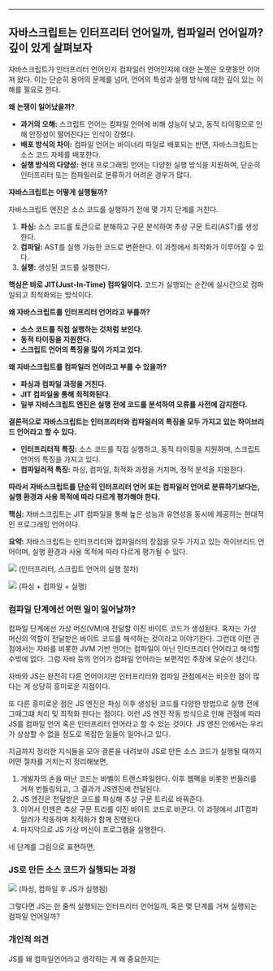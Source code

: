 

---


## 자바스크립트는 인터프리터 언어일까, 컴파일러 언어일까? 깊이 있게 살펴보자

자바스크립트가 인터프리터 언어인지 컴파일러 언어인지에 대한 논쟁은 오랫동안 이어져 왔다. 이는 단순히 용어의 문제를 넘어, 언어의 특성과 실행 방식에 대한 깊이 있는 이해를 필요로 한다.

**왜 논쟁이 일어났을까?**

- **과거의 오해:** 스크립트 언어는 컴파일 언어에 비해 성능이 낮고, 동적 타이핑으로 인해 안정성이 떨어진다는 인식이 강했다.
- **배포 방식의 차이:** 컴파일 언어는 바이너리 파일로 배포되는 반면, 자바스크립트는 소스 코드 자체를 배포한다.
- **실행 방식의 다양성:** 현대 프로그래밍 언어는 다양한 실행 방식을 지원하며, 단순히 인터프리터 또는 컴파일러로 분류하기 어려운 경우가 많다.

**자바스크립트는 어떻게 실행될까?**

자바스크립트 엔진은 소스 코드를 실행하기 전에 몇 가지 단계를 거친다.

1. **파싱:** 소스 코드를 토큰으로 분해하고 구문 분석하여 추상 구문 트리(AST)를 생성한다.
2. **컴파일:** AST를 실행 가능한 코드로 변환한다. 이 과정에서 최적화가 이루어질 수 있다.
3. **실행:** 생성된 코드를 실행한다.

**핵심은 바로 JIT(Just-In-Time) 컴파일이다.** 코드가 실행되는 순간에 실시간으로 컴파일되고 최적화되는 방식이다.

**왜 자바스크립트를 인터프리터 언어라고 부를까?**

- **소스 코드를 직접 실행하는 것처럼 보인다.**
- **동적 타이핑을 지원한다.**
- **스크립트 언어의 특징을 많이 가지고 있다.**

**왜 자바스크립트를 컴파일러 언어라고 부를 수 있을까?**

- **파싱과 컴파일 과정을 거친다.**
- **JIT 컴파일을 통해 최적화된다.**
- **일부 자바스크립트 엔진은 실행 전에 코드를 분석하여 오류를 사전에 감지한다.**

**결론적으로 자바스크립트는 인터프리터와 컴파일러의 특징을 모두 가지고 있는 하이브리드 언어라고 할 수 있다.**

- **인터프리터적 특징:** 소스 코드를 직접 실행하고, 동적 타이핑을 지원하며, 스크립트 언어의 특징을 가지고 있다.
- **컴파일러적 특징:** 파싱, 컴파일, 최적화 과정을 거치며, 정적 분석을 지원한다.

**따라서 자바스크립트를 단순히 인터프리터 언어 또는 컴파일러 언어로 분류하기보다는, 실행 환경과 사용 목적에 따라 다르게 평가해야 한다.**

**핵심:** 자바스크립트는 JIT 컴파일을 통해 높은 성능과 유연성을 동시에 제공하는 현대적인 프로그래밍 언어이다.

**요약:** 자바스크립트는 인터프리터와 컴파일러의 장점을 모두 가지고 있는 하이브리드 언어이며, 실행 환경과 사용 목적에 따라 다르게 평가될 수 있다.


![](https://i.imgur.com/Oyj683G.png)
(인터프리터, 스크립트 언어의 실행 절차)


![](https://i.imgur.com/0tIkhyH.png)
(파싱 + 컴파일 + 실행)


### 컴파일 단계에선 어떤 일이 일어날까?

컴파일 단계에선 가상 머신(VM)에 전달할 이진 바이트 코드가 생성된다. 혹자는 가상 머신의 역할이 전달받은 바이트 코드를 해석하는 것이라고 이야기한다. 그런데 이런 관점에서는 자바를 비롯한 JVM 기반 언어는 컴파일이 아닌 인터프리터 언어라고 해석할수밖에 없다. 그럼 자바 등의 언어가 컴파일 언어라는 보편적인 주장에 모순이 생긴다.

자바와 JS는 완전히 다른 언어이지만 인터프리터와 컴파일 관점에서는 비슷한 점이 많다는 게 상당히 흥미로운 지점이다.

또 다른 흥미로운 점은 JS 엔진은 파싱 이후 생성된 코드를 다양한 방법으로 실행 전에 그때그떄 처리 및 최적화 한다는 점이다.
이런 JS 엔진 작동 방식으로 인해 관점에 따라 JS를 컴파일 언어 혹은 인터프리터 언어라고 할 수 있는 것이다. JS 엔진 안에서는 우리가 상상할 수 없을 정도로 복잡한 일들이 일어나고 있다.

지금까지 정리한 지식들을 모아 결론을 내려보아 JS로 만든 소스 코드가 실행될 때까지 어떤 절차를 거치는지 정리해보면,

1. 개발자의 손을 떠난 코드는 바벨이 트랜스파일한다. 이후 웹팩을 비롯한 번들러를 거쳐 번들링되고, 그 결과가 JS엔진에 전달된다.
2. JS 엔진은 전달받은 코드를 파싱해 추상 구문 트리로 바꿔준다.
3. 이어서 인젠은 추상 구문 트리를 이진 바이트 코드로 바꾼다. 이 과정에서 JIT컴파일러가 작동하며 최적화가 함께 진행된다.
4. 마지막으로 JS 가상 머신이 프로그램을 실행한다.

네 단계를 그림으로 표현하면, 

### JS로 만든 소스 코드가 실행되는 과정

![](https://i.imgur.com/vdOpyE5.png)
(파싱, 컴파일 후 JS가 실행됨)

그렇다면 JS는 한 줄씩 실행되는 인터프리터 언어일까, 혹은 몇 단계를 거쳐 실행되는 컴파일 언어일까?

### 개인적 의견

JS를 왜 컴파일언어라고 생각하는 게 왜 중요한지는 
